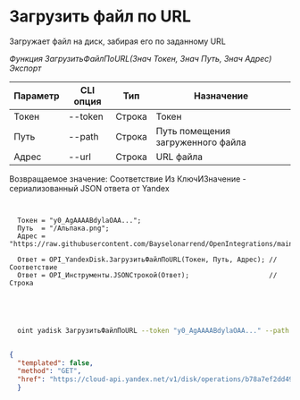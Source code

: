 ﻿---
sidebar_position: 11
---

# Загрузить файл по URL
 Загружает файл на диск, забирая его по заданному URL


*Функция ЗагрузитьФайлПоURL(Знач Токен, Знач Путь, Знач Адрес) Экспорт*

  | Параметр | CLI опция | Тип | Назначение |
  |-|-|-|-|
  | Токен | --token | Строка | Токен |
  | Путь | --path | Строка | Путь помещения загруженного файла |
  | Адрес | --url | Строка | URL файла |

  
  Возвращаемое значение:   Соответствие Из КлючИЗначение - сериализованный JSON ответа от Yandex

```bsl title="Пример кода"
	
  
  Токен = "y0_AgAAAABdylaOAA...";
  Путь  = "/Альпака.png";
  Адрес = "https://raw.githubusercontent.com/Bayselonarrend/OpenIntegrations/main/Media/logo.png";
  
  Ответ = OPI_YandexDisk.ЗагрузитьФайлПоURL(Токен, Путь, Адрес); //Соответствие
  Ответ = OPI_Инструменты.JSONСтрокой(Ответ);                    //Строка
  

	
```

```sh title="Пример команды CLI"
    
  oint yadisk ЗагрузитьФайлПоURL --token "y0_AgAAAABdylaOAA..." --path "/Альпака.png" --url "https://raw.githubusercontent.com/Bayselonarrend/OpenIntegrations/main/Media/logo.png"


```


```json title="Результат"

{
  "templated": false,
  "method": "GET",
  "href": "https://cloud-api.yandex.net/v1/disk/operations/b78a7ef2dd49971aa22e5e72f2e615db885da9947d7c61b2822de23a99e855a1"
  }

```
